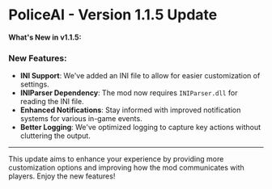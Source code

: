 # PoliceAI - Version 1.1.5 Update

**What's New in v1.1.5:**

### New Features:
- **INI Support**: We've added an INI file to allow for easier customization of settings.
- **INIParser Dependency**: The mod now requires `INIParser.dll` for reading the INI file.
- **Enhanced Notifications**: Stay informed with improved notification systems for various in-game events.
- **Better Logging**: We've optimized logging to capture key actions without cluttering the output.

---

This update aims to enhance your experience by providing more customization options and improving how the mod communicates with players. Enjoy the new features!
